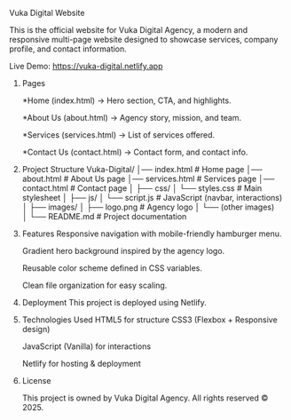 Vuka Digital Website

This is the official website for Vuka Digital Agency, a modern and responsive multi-page website designed to showcase services, company profile, and contact information.

Live Demo: https://vuka-digital.netlify.app

1. Pages

   *Home (index.html) → Hero section, CTA, and highlights.

   *About Us (about.html) → Agency story, mission, and team.

   *Services (services.html) → List of services offered.

   *Contact Us (contact.html) → Contact form, and contact info.

2. Project Structure
       Vuka-Digital/
   │── index.html          # Home page
   │── about.html          # About Us page
   │── services.html       # Services page
   │── contact.html        # Contact page
   │
   ├── css/
   │   └── styles.css      # Main stylesheet
   │
   ├── js/
   │   └── script.js       # JavaScript (navbar, interactions)
   │
   ├── images/
   │   ├── logo.png        # Agency logo
   │   └── (other images)   
   │
   └── README.md           # Project documentation

3. Features
   Responsive navigation with mobile-friendly hamburger menu.

   Gradient hero background inspired by the agency logo.

   Reusable color scheme defined in CSS variables.

   Clean file organization for easy scaling.

4. Deployment
   This project is deployed using Netlify.

5. Technologies Used
   HTML5 for structure
   CSS3 (Flexbox + Responsive design)

   JavaScript (Vanilla) for interactions

   Netlify for hosting & deployment

6. License

   This project is owned by Vuka Digital Agency.
   All rights reserved © 2025.

